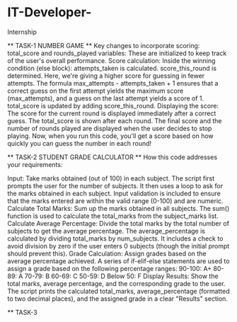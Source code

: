 # IT-Developer-
Internship


** TASK-1 NUMBER GAME ** 
Key changes to incorporate scoring:
total_score and rounds_played variables: These are initialized to keep track of the user's overall performance.
Score calculation: Inside the winning condition (else block):
attempts_taken is calculated.
score_this_round is determined. Here, we're giving a higher score for guessing in fewer attempts. The formula max_attempts - attempts_taken + 1 ensures that a correct guess on the first attempt yields the maximum score (max_attempts), and a guess on the last attempt yields a score of 1.
total_score is updated by adding score_this_round.
Displaying the score:
The score for the current round is displayed immediately after a correct guess.
The total_score is shown after each round.
The final score and the number of rounds played are displayed when the user decides to stop playing.
Now, when you run this code, you'll get a score based on how quickly you can guess the number in each round!


** TASK-2 STUDENT GRADE CALCULATOR **
How this code addresses your requirements:

Input: Take marks obtained (out of 100) in each subject.
The script first prompts the user for the number of subjects.
It then uses a loop to ask for the marks obtained in each subject.
Input validation is included to ensure that the marks entered are within the valid range (0-100) and are numeric.
Calculate Total Marks: Sum up the marks obtained in all subjects.
The sum() function is used to calculate the total_marks from the subject_marks list.
Calculate Average Percentage: Divide the total marks by the total number of subjects to get the average percentage.
The average_percentage is calculated by dividing total_marks by num_subjects. It includes a check to avoid division by zero if the user enters 0 subjects (though the initial prompt should prevent this).
Grade Calculation: Assign grades based on the average percentage achieved.
A series of if-elif-else statements are used to assign a grade based on the following percentage ranges:
90-100: A+
80-89: A
70-79: B
60-69: C
50-59: D
Below 50: F
Display Results: Show the total marks, average percentage, and the corresponding grade to the user.
The script prints the calculated total_marks, average_percentage (formatted to two decimal places), and the assigned grade in a clear "Results" section.

** TASK-3 

